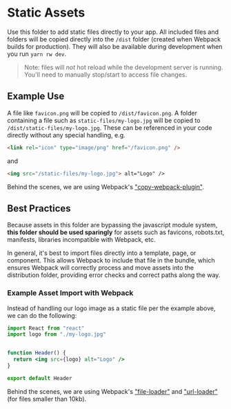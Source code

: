 # Static Assets

Use this folder to add static files directly to your app. All included files and folders will be copied directly into the `/dist` folder (created when Webpack builds for production). They will also be available during development when you run `yarn rw dev`.

>Note: files will *not* hot reload while the development server is running. You'll need to manually stop/start to access file changes.

## Example Use

A file like `favicon.png` will be copied to `/dist/favicon.png`. A folder containing a file such as `static-files/my-logo.jpg` will be copied to `/dist/static-files/my-logo.jpg`. These can be referenced in your code directly without any special handling, e.g.

```html
<link rel="icon" type="image/png" href="/favicon.png" />
```

and

```html
<img src="/static-files/my-logo.jpg"> alt="Logo" />
```

Behind the scenes, we are using Webpack's ["copy-webpack-plugin"][copy-webpack-plugin].

## Best Practices

Because assets in this folder are bypassing the javascript module system, **this folder should be used sparingly** for assets such as favicons, robots.txt, manifests, libraries incompatible with Webpack, etc.

In general, it's best to import files directly into a template, page, or component. This allows Webpack to include that file in the bundle, which ensures Webpack will correctly process and move assets into the distribution folder, providing error checks and correct paths along the way.

### Example Asset Import with Webpack

Instead of handling our logo image as a static file per the example above, we can do the following:

```jsx
import React from "react"
import logo from "./my-logo.jpg"


function Header() {
  return <img src={logo} alt="Logo" />
}

export default Header
```

Behind the scenes, we are using Webpack's ["file-loader"][file-loader] and ["url-loader"][url-loader] (for files smaller than 10kb).

[copy-webpack-plugin]: https://github.com/webpack-contrib/copy-webpack-plugin
[file-loader]: https://webpack.js.org/loaders/file-loader/
[url-loader]: https://webpack.js.org/loaders/url-loader/
